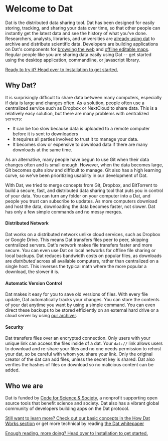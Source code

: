 # Welcome to Dat

Dat is the distributed data sharing tool. Dat has been designed for easily storing, tracking, and sharing your data over time, so that other people can instantly get the latest data and see the history of what you've done. Researchers, analysts, libraries, and universities are [already using dat](https://www.nytimes.com/2017/03/06/science/donald-trump-data-rescue-science.html) to archive and distribute scientific data. Developers are building applications on Dat's components for [browsing the web](beakerbrowser.com) and [offline editable maps](https://www.digital-democracy.org/blog/update-from-the-ecuadorian-amazon/). Regular people like you are sharing data easily using Dat -- get started using the desktop application, commandline, or javascript library.

[Ready to try it? Head over to Installation to get started.](/install)

## Why Dat?

It is surprisingly difficult to share data between many computers, especially if data is large and changes often. As a solution, people often use a centralized service such as Dropbox or NextCloud to share data. This is a relatively easy solution, but there are many problems with centralized servers:

  * It can be too slow because data is uploaded to a remote computer before it is sent to downloaders
  * It requires all parties involved to trust it to manage your data.
  * It becomes slow or expensive to download data if there are many downloads at the same time.

As an alternative, many people have begun to use Git when their data changes often and is small enough. However, when the data becomes large, Git becomes quite slow and difficult to manage. Git also has a high learning curve, so we've been prioritizing usability in our development of Dat.

With Dat, we tried to merge concepts from Git, Dropbox, and BitTorrent to build a secure, fast, and distributed data sharing tool that puts you in control of your data. You can turn any folder on your computer into a Dat, and people you trust can subscribe to updates. As more computers download and host the data, downloading the data becomes faster, not slower. Dat has only a few simple commands and no messy merges.

#### Distributed Network

Dat works on a distributed network unlike cloud services, such as Dropbox or Google Drive. This means Dat transfers files peer to peer, skipping centralized servers. Dat's network makes file transfers faster and more secure. You can even use Dat on local networks for offline file sharing or local backups. Dat reduces bandwidth costs on popular files, as downloads are *distributed* across all available computers, rather than centralized on a single host. This inverses the typical math where the more popular a download, the slower it is.

#### Automatic Version Control

Dat makes it easy for you to save old versions of files. With every file update, Dat automatically tracks your changes. You can store the contents of your dat anytime you want by using a simple command. You can even direct these backups to be stored efficiently on an external hard drive or a cloud server by using [our archiver](/on-a-server).

#### Security

Dat transfers files over an encrypted connection. Only users with your unique link can access the files inside of a dat. Your `dat://` link allows users to download and re-share your files and no one needs permission to rehost your dat, so be careful with whom you share your link. Only the original creator of the dat can add files, unless the secret key is shared. Dat also verifies the hashes of files on download so no malicious content can be added.

## Who we are

Dat is funded by [Code for Science & Society](https://codeforscience.org), a nonprofit supporting open source tools that benefit science and society. Dat also has a vibrant global community of developers building apps on the Dat protocol.

[Still want to learn more? Check out our basic concepts in the How Dat Works section](/concepts) or get more technical by reading [the Dat whitepaper](https://github.com/datproject/docs/blob/master/papers/dat-paper.pdf)

[Enough reading, more doing? Head over to Installation to get started.](/install)
